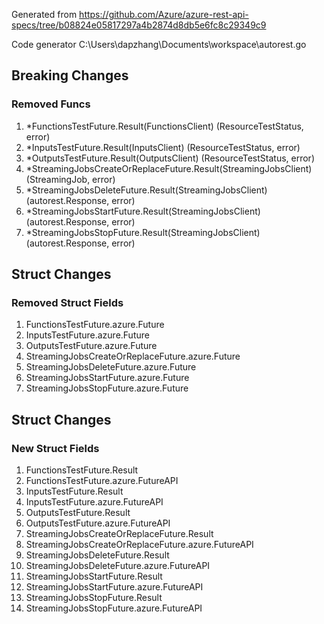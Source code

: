 Generated from https://github.com/Azure/azure-rest-api-specs/tree/b08824e05817297a4b2874d8db5e6fc8c29349c9

Code generator C:\Users\dapzhang\Documents\workspace\autorest.go

## Breaking Changes

### Removed Funcs

1. *FunctionsTestFuture.Result(FunctionsClient) (ResourceTestStatus, error)
1. *InputsTestFuture.Result(InputsClient) (ResourceTestStatus, error)
1. *OutputsTestFuture.Result(OutputsClient) (ResourceTestStatus, error)
1. *StreamingJobsCreateOrReplaceFuture.Result(StreamingJobsClient) (StreamingJob, error)
1. *StreamingJobsDeleteFuture.Result(StreamingJobsClient) (autorest.Response, error)
1. *StreamingJobsStartFuture.Result(StreamingJobsClient) (autorest.Response, error)
1. *StreamingJobsStopFuture.Result(StreamingJobsClient) (autorest.Response, error)

## Struct Changes

### Removed Struct Fields

1. FunctionsTestFuture.azure.Future
1. InputsTestFuture.azure.Future
1. OutputsTestFuture.azure.Future
1. StreamingJobsCreateOrReplaceFuture.azure.Future
1. StreamingJobsDeleteFuture.azure.Future
1. StreamingJobsStartFuture.azure.Future
1. StreamingJobsStopFuture.azure.Future

## Struct Changes

### New Struct Fields

1. FunctionsTestFuture.Result
1. FunctionsTestFuture.azure.FutureAPI
1. InputsTestFuture.Result
1. InputsTestFuture.azure.FutureAPI
1. OutputsTestFuture.Result
1. OutputsTestFuture.azure.FutureAPI
1. StreamingJobsCreateOrReplaceFuture.Result
1. StreamingJobsCreateOrReplaceFuture.azure.FutureAPI
1. StreamingJobsDeleteFuture.Result
1. StreamingJobsDeleteFuture.azure.FutureAPI
1. StreamingJobsStartFuture.Result
1. StreamingJobsStartFuture.azure.FutureAPI
1. StreamingJobsStopFuture.Result
1. StreamingJobsStopFuture.azure.FutureAPI
